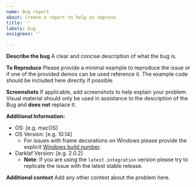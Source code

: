 ```yaml
---
name: Bug report
about: Create a report to help us improve
title: ''
labels: bug
assignees: ''

---
```


**Describe the bug**
A clear and concise description of what the bug is.

**To Reproduce**
Please provide a minimal example to reproduce the issue or if one of the provided demos can be used
reference it. The example code should be included here directly if possible.

**Screenshots**
If applicable, add screenshots to help explain your problem. Visual material should only be used in assistance
to the description of the Bug and **does not** replace it.

**Additional Information:**
 - OS: [e.g. macOS]
 - OS Version: [e.g. 10.14]
   - For issues with frame decorations on Windows please provide the explicit [Windows build number](https://docs.microsoft.com/en-gb/windows/release-information/).
- Darklaf Version: [e.g. 2.0.2]
  - **Note**: If you are using the `latest.integration` version please try to replicate the issue with the latest stable release.

**Additional context**
Add any other context about the problem here.
